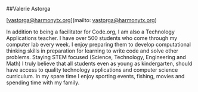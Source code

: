 ##Valerie Astorga

[vastorga@harmonytx.org](mailto: vastorga@harmonytx.org)

In addition to being a facilitator for Code.org, I am also a Technology Applications teacher.  I have over 500 students who come through my computer lab every week.  I enjoy preparing them to develop computational thinking skills in preparation for learning to write code and solve other problems. Staying STEM focused (Science, Technology, Engineering and Math) I truly believe that all students even as young as kindergarten, should have access to quality technology applications and computer science curriculum.  In my spare time I enjoy sporting events, fishing, movies and spending time with my family.
